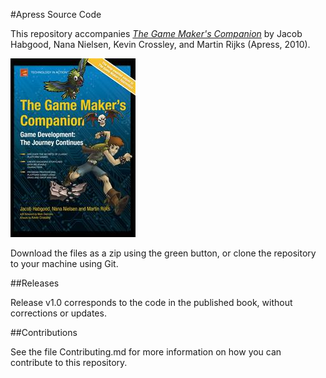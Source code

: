 #Apress Source Code

This repository accompanies [*The Game Maker's Companion*](http://www.apress.com/9781430228264) by Jacob Habgood, Nana  Nielsen, Kevin  Crossley, and Martin Rijks (Apress, 2010).

![Cover image](9781430228264.jpg)

Download the files as a zip using the green button, or clone the repository to your machine using Git.

##Releases

Release v1.0 corresponds to the code in the published book, without corrections or updates.

##Contributions

See the file Contributing.md for more information on how you can contribute to this repository.
